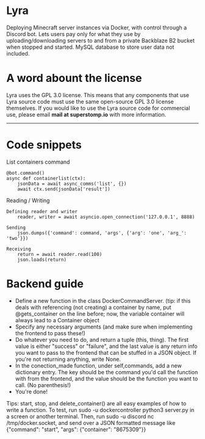 # Lyra

Deploying Minecraft server instances via Docker, with control through a Discord bot. Lets users pay only for what they use by uploading/downloading servers to and from a private Backblaze B2 bucket when stopped and started. MySQL database to store user data not included.

# A word abount the license

Lyra uses the GPL 3.0 license. This means that any components that use Lyra source code must use the same open-source GPL 3.0 license themselves. If you would like to use the Lyra source code for commercial use, please email **mail at superstomp.io** with more information.

---

# Code snippets

List containers command 

    @bot.command()
    async def containerlist(ctx):
        jsonData = await async_comms('list', {})
        await ctx.send(jsonData['result'])
    
Reading / Writing 

    Defining reader and writer
        reader, writer = await asyncio.open_connection('127.0.0.1', 8888)

    Sending
        json.dumps({'command': command, 'args', {'arg': 'one', 'arg_': 'two'}})

    Receiving
        return = await reader.read(100)
        json.loads(return)
        
# Backend guide 

- Define a new function in  the class DockerCommandServer. (tip: if this deals with referencing (not creating) a container by name, put @gets_container on the line before; now, the variable container will always lead to a Container object
- Specify any necessary arguments (and make sure when implementing the frontend to pass these!)
- Do whatever you need to do, and return a tuple (this, thing). The first value is either "success" or "failure", and the last value is any return info you want to pass to the frontend that can be stuffed in a JSON object. If you're not returning anything, write None.
- In the conection_made function, under self,commands, add a new dictionary entry. The key should be the command you'd call the function with from the frontend, and the value should be the function you want to call. (No parenthesis!)
- You're done!

Tips:
start, stop, and delete_container() are all easy examples of how to write a function.
To test, run sudo -u dockercontroller python3 server.py in a screen or another terminal. Then, run sudo -u discord nc /tmp/docker.socket, and send over a JSON formatted message like {"command": "start", "args": {"container": "8675309"}}
